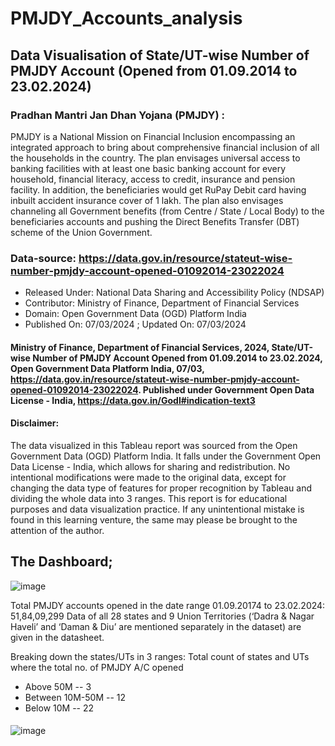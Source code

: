 # PMJDY_Accounts_analysis
## Data Visualisation of State/UT-wise Number of PMJDY Account (Opened from 01.09.2014 to 23.02.2024)

### Pradhan Mantri Jan Dhan Yojana (PMJDY) :
PMJDY is a National Mission on Financial Inclusion encompassing an integrated approach to bring about comprehensive financial inclusion of all the households in the country. The plan envisages universal access to banking facilities with at least one basic banking account for every household, financial literacy, access to credit, insurance and pension facility. In addition, the beneficiaries would get RuPay Debit card having inbuilt accident insurance cover of 1 lakh. The plan also envisages channeling all Government benefits (from Centre / State / Local Body) to the beneficiaries accounts and pushing the Direct Benefits Transfer (DBT) scheme of the Union Government.

### Data-source: https://data.gov.in/resource/stateut-wise-number-pmjdy-account-opened-01092014-23022024
- Released Under: National Data Sharing and Accessibility Policy (NDSAP)
- Contributor: Ministry of Finance, Department of Financial Services
- Domain: Open Government Data (OGD) Platform India
- Published On: 07/03/2024 ; Updated On: 07/03/2024

#### Ministry of Finance, Department of Financial Services, 2024, State/UT-wise Number of PMJDY Account Opened from 01.09.2014 to 23.02.2024, Open Government Data Platform India, 07/03, https://data.gov.in/resource/stateut-wise-number-pmjdy-account-opened-01092014-23022024. Published under Government Open Data License - India, https://data.gov.in/Godl#indication-text3

#### Disclaimer: 
The data visualized in this Tableau report was sourced from the Open Government Data (OGD) Platform India. It falls under the Government Open Data License - India, which allows for sharing and redistribution. No intentional modifications were made to the original data, except for changing the data type of features for proper
recognition by Tableau and dividing the whole data into 3 ranges. This report is for educational purposes and data visualization practice. If any unintentional mistake is found in this learning venture, the same may please be brought to the attention of the author.

## The Dashboard;
![image](https://github.com/user-attachments/assets/45a1acfa-5ead-4c9b-b634-ad0674101651)

Total PMJDY accounts opened in the date range   01.09.20174 to 23.02.2024: 51,84,09,299
Data of all 28 states and 9 Union Territories (‘Dadra & Nagar Haveli’ and ‘Daman & Diu’ are mentioned separately in the dataset) are given in the datasheet.

Breaking down the states/UTs in 3 ranges: Total count of states and UTs where the total no. of PMJDY A/C opened
- Above 50M  -- 3
- Between 10M-50M -- 12
- Below 10M -- 22

#### 
![image](https://github.com/user-attachments/assets/03f99586-0222-43af-8d5f-ada29acad295)


